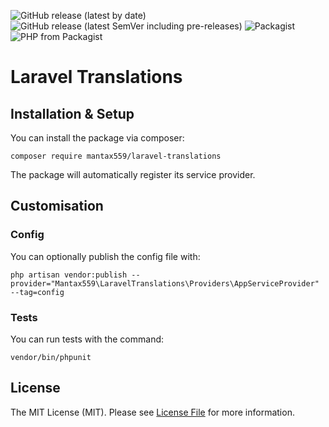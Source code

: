 ![GitHub release (latest by date)](https://img.shields.io/github/v/release/mantax559/laravel-translations?label=latest&style=flat-square)
![GitHub release (latest SemVer including pre-releases)](https://img.shields.io/github/v/release/mantax559/laravel-translations?include_prereleases&label=pre-release&style=flat-square)
![Packagist](https://img.shields.io/packagist/l/mantax559/laravel-translations?style=flat-square)
![PHP from Packagist](https://img.shields.io/packagist/php-v/mantax559/laravel-translations?style=flat-square)
# Laravel Translations
## Installation & Setup
You can install the package via composer:

    composer require mantax559/laravel-translations

The package will automatically register its service provider.

## Customisation

### Config

You can optionally publish the config file with:

    php artisan vendor:publish --provider="Mantax559\LaravelTranslations\Providers\AppServiceProvider" --tag=config

### Tests
You can run tests with the command:

    vendor/bin/phpunit

## License

The MIT License (MIT). Please see [License File](LICENSE) for more information.
